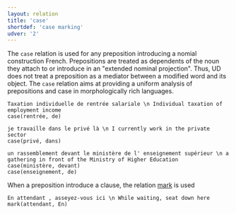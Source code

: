 ```yaml
---
layout: relation
title: 'case'
shortdef: 'case marking'
udver: '2'
---
```


The `case` relation is used for any preposition introducing a nomial construction French.
Prepositions are treated as dependents of the noun they attach to or introduce in an "extended nominal projection".
Thus, UD does not treat a preposition as a mediator between a modified word and its object.
The `case` relation aims at providing a uniform analysis of prepositions and case in morphologically rich languages.

~~~ sdparse
Taxation individuelle de rentrée salariale \n Individual taxation of employment income
case(rentrée, de)
~~~

~~~ sdparse
je travaille dans le privé là \n I currently work in the private sector
case(privé, dans)
~~~

~~~ sdparse
un rassemblement devant le ministère de l' enseignement supérieur \n a gathering in front of the Ministry of Higher Education
case(ministère, devant)
case(enseignement, de)
~~~

When a preposition introduce a clause, the relation [mark]() is used

~~~ sdparse
En attendant , asseyez-vous ici \n While waiting, seat down here
mark(attendant, En)
~~~



